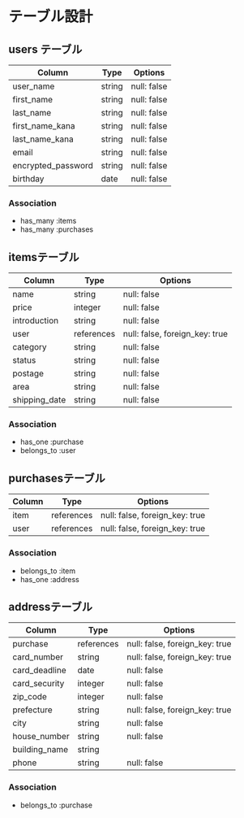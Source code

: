 # テーブル設計

## users テーブル

| Column             | Type   | Options     |
| ------------------ | ------ | ----------- |
| user_name          | string | null: false |
| first_name         | string | null: false |
| last_name          | string | null: false |
| first_name_kana    | string | null: false |
| last_name_kana     | string | null: false |
| email              | string | null: false |
| encrypted_password | string | null: false |
| birthday           | date   | null: false |

### Association
- has_many :items
- has_many :purchases






## itemsテーブル

| Column        | Type       | Options                        |
| ------------- | ---------- | ------------------------------ |
| name          | string     | null: false                    |
| price         | integer    | null: false                    |
| introduction  | string     | null: false                    |
| user          | references | null: false, foreign_key: true |
| category      | string     | null: false                    |
| status        | string     | null: false                    | 
| postage       | string     | null: false                    |
| area          | string     | null: false                    |
| shipping_date | string     | null: false                    |

### Association
- has_one :purchase
- belongs_to :user






## purchasesテーブル

| Column    | Type       | Options                        |
| --------- | ---------- | ------------------------------ |
| item      | references | null: false, foreign_key: true |
| user      | references | null: false, foreign_key: true |

### Association
- belongs_to :item
- has_one :address






## addressテーブル

| Column        | Type       | Options                        |
| ------------- | ---------- | ------------------------------ |
| purchase      | references | null: false, foreign_key: true |
| card_number   | string     | null: false, foreign_key: true |
| card_deadline | date       | null: false                    |
| card_security | integer    | null: false                    |
| zip_code      | integer    | null: false                    |
| prefecture    | string     | null: false, foreign_key: true |
| city          | string     | null: false                    |
| house_number  | string     | null: false                    | 
| building_name | string     |                                |
| phone         | string     | null: false                    |

### Association
- belongs_to :purchase

